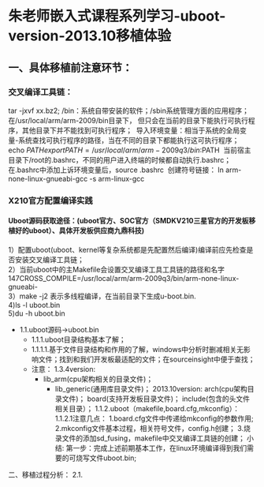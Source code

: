 # 朱老师嵌入式课程系列学习-uboot-version-2013.10移植体验  
## 一、具体移植前注意环节： 
### 交叉编译工具链：
  tar -jxvf xx.bz2; /bin：系统自带安装的软件；/sbin系统管理方面的应用程序；在/usr/local/arm/arm-2009/bin目录下， 但只会在当前的目录下能执行可执行程   序，其他目录下并不能找到可执行程序；
  导入环境变量：相当于系统的全局变量-系统查找可执行程序的路径，当在不同的目录下都能执行这可执行程序；
    echo $PATH
    export PATH=/usr/local/arm/arm-2009q3/bin:$PATH
  当前宿主目录下/root的.bashrc，不同的用户进入终端的时候都自动执行.bashrc；在.bashrc中添加上诉环境变量后，source .bashrc
  创建符号链接：
    ln arm-none-linux-gnueabi-gcc -s arm-linux-gcc

### X210官方配置编译实践
#### Uboot源码获取途径：(uboot官方、SOC官方（SMDKV210三星官方的开发板移植好的uboot）、具体开发板供应商九鼎科技)
1）配置uboot(uboot、kernel等复杂系统都是先配置然后编译)编译前应先检查是否安装交叉编译工具链；  
2）当前uboot中的主Makefile会设置交叉编译工具工具链的路径和名字147CROSS_COMPILE=/usr/local/arm/arm-2009q3/bin/arm-none-linux-gnueabi-  
3）make -j2 表示多线程编译，在当前目录下生成u-boot.bin.  
4)ls -l uboot.bin  
5)du -h uboot.bin  

  - 1.1.uboot源码->uboot.bin
    - 1.1.1.uboot目录结构基本了解； 
    - 1.1.1.1.基于文件目录结构和作用的了解，windows中分析时删减相关无影响文件；找到和我们开发板最适配的文件；在sourceinsight中便于查找；
    - 注意： 1.3.4version:
      - lib_arm(cpu架构相关的目录文件)；
        - lib_generic(通用库目录文件)；
            2013.10version:
              arch(cpu架构目录文件)；
              board(支持开发板目录文件)；
              include(包含的头文件相关目录）；
    1.1.2.uboot（makefile,board.cfg,mkconfig）：
     1.1.2.1注意几点：
            1.board.cfg文件中传递给mkconfig的参数作用;
            2.mkconfig文件基本过程，相关符号文件，config.h创建；
            3.烧录文件的添加sd_fusing，makefile中交叉编译工具链的创建；
小结: 第一步：完成上述前期基本工作，在linux环境编译得到我们需要的可烧写文件uboot.bin;

二、移植过程分析：
  2.1.
